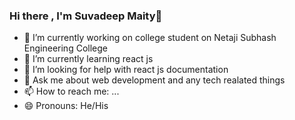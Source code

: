 ### Hi there , I'm Suvadeep Maity👋

- 🔭 I’m currently working on college student on Netaji Subhash Engineering College
- 🌱 I’m currently learning react js
- 🤔 I’m looking for help with react js documentation
- 💬 Ask me about web development and any tech realated things
- 📫 How to reach me: ...
- 😄 Pronouns: He/His

